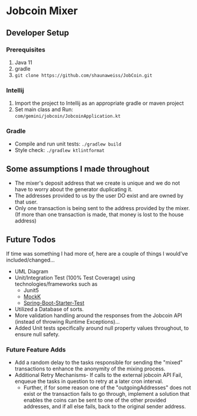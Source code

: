 # Jobcoin Mixer

## Developer Setup

### Prerequisites
1. Java 11
2. gradle
4. ```git clone https://github.com/shaunaweiss/JobCoin.git```

### Intellij
1. Import the project to Intellij as an appropriate gradle or maven project
3. Set main class and Run: <br>
   ```com/gemini/jobcoin/JobcoinApplication.kt```

### Gradle
* Compile and run unit tests: ```./gradlew build```
* Style check: ```./gradlew ktlintformat```

## Some assumptions I made throughout 
* The mixer's deposit address that we create is unique and we do not have to worry about the generator duplicating it. 
* The addresses provided to us by the user DO exist and are owned by that user. 
* Only one transaction is being sent to the address provided by the mixer. (If more than one transaction is made, that money is lost to the house address)

## Future Todos
If time was something I had more of, here are a couple of things I would've included/changed...
* UML Diagram
* Unit/Integration Test (100% Test Coverage) using technologies/frameworks such as 
    * Junit5
    * [MockK](https://mockk.io/)
    * [Spring-Boot-Starter-Test](https://docs.spring.io/spring-boot/docs/1.0.x-SNAPSHOT/reference/html/boot-features-testing.html)
* Utilized a Database of sorts. 
* More validation handling around the responses from the Jobcoin API (instead of throwing Runtime Exceptions)...
* Added Unit tests specifically around null property values throughout, to ensure null safety. 

### Future Feature Adds 
* Add a random delay to the tasks responsible for sending the "mixed" transactions to enhance the anonymity of the mixing process.
* Additional Retry Mechanisms- If calls to the external jobcoin API Fail, enqueue the tasks in question to retry at a later cron interval.
  * Further, if for some reason one of the "outgoingAddresses" does not exist or the transaction fails to go through, implement a solution that enables the coins can be sent to one of the other provided addresses, and if all else fails, back to the original sender address.
